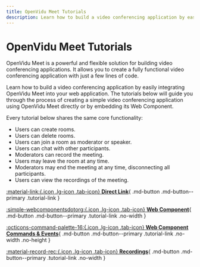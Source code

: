 ```yaml
---
title: OpenVidu Meet Tutorials
description: Learn how to build a video conferencing application by easily integrating OpenVidu Meet into your web application.
---
```


# OpenVidu Meet Tutorials

OpenVidu Meet is a powerful and flexible solution for building video conferencing applications. It allows you to create a fully functional video conferencing application with just a few lines of code.

Learn how to build a video conferencing application by easily integrating OpenVidu Meet into your web application. The tutorials below will guide you through the process of creating a simple video conferencing application using OpenVidu Meet directly or by embedding its Web Component.

Every tutorial below shares the same core functionality:

-   Users can create rooms.
-   Users can delete rooms.
-   Users can join a room as moderator or speaker.
-   Users can chat with other participants.
-   Moderators can record the meeting.
-   Users may leave the room at any time.
-   Moderators may end the meeting at any time, disconnecting all participants.
-   Users can view the recordings of the meeting.

<div class="tutorials-container" markdown>

[:material-link:{.icon .lg-icon .tab-icon} **Direct Link**](./direct-link.md){ .md-button .md-button--primary .tutorial-link }

[:simple-webcomponentsdotorg:{.icon .lg-icon .tab-icon} **Web Component**](./webcomponent.md){ .md-button .md-button--primary .tutorial-link .no-width }

[:octicons-command-palette-16:{.icon .lg-icon .tab-icon} **Web Component<br>Commands & Events**](./webcomponent-advanced.md){ .md-button .md-button--primary .tutorial-link .no-width .no-height }

[:material-record-rec:{.icon .lg-icon .tab-icon} **Recordings**](./recordings.md){ .md-button .md-button--primary .tutorial-link .no-width }

<!-- [:material-webhooks:{.icon .lg-icon .tab-icon} **Webhooks**](./webhooks.md){ .md-button .md-button--primary .tutorial-link .no-width } -->

<!-- [:material-nextjs:{.icon .lg-icon .tab-icon} **Next.js**](./nextjs.md){ .md-button .md-button--primary .tutorial-link .no-width } -->

</div>
